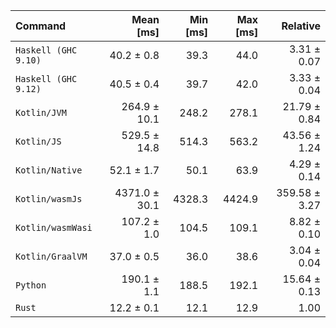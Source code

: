 | Command | Mean [ms] | Min [ms] | Max [ms] | Relative |
|:---|---:|---:|---:|---:|
| `Haskell (GHC 9.10)` | 40.2 ± 0.8 | 39.3 | 44.0 | 3.31 ± 0.07 |
| `Haskell (GHC 9.12)` | 40.5 ± 0.4 | 39.7 | 42.0 | 3.33 ± 0.04 |
| `Kotlin/JVM` | 264.9 ± 10.1 | 248.2 | 278.1 | 21.79 ± 0.84 |
| `Kotlin/JS` | 529.5 ± 14.8 | 514.3 | 563.2 | 43.56 ± 1.24 |
| `Kotlin/Native` | 52.1 ± 1.7 | 50.1 | 63.9 | 4.29 ± 0.14 |
| `Kotlin/wasmJs` | 4371.0 ± 30.1 | 4328.3 | 4424.9 | 359.58 ± 3.27 |
| `Kotlin/wasmWasi` | 107.2 ± 1.0 | 104.5 | 109.1 | 8.82 ± 0.10 |
| `Kotlin/GraalVM` | 37.0 ± 0.5 | 36.0 | 38.6 | 3.04 ± 0.04 |
| `Python` | 190.1 ± 1.1 | 188.5 | 192.1 | 15.64 ± 0.13 |
| `Rust` | 12.2 ± 0.1 | 12.1 | 12.9 | 1.00 |
